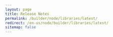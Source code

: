 ```yaml
---
layout: page
title: Release Notes
permalink: /builder/node/libraries/latest/
redirect: /en-us/node/builder/libraries/latest/
sitemap: false
---
```

